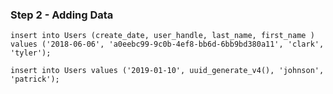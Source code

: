 ### Step 2 - Adding Data

```
insert into Users (create_date, user_handle, last_name, first_name ) values ('2018-06-06', 'a0eebc99-9c0b-4ef8-bb6d-6bb9bd380a11', 'clark', 'tyler');
```

```
insert into Users values ('2019-01-10', uuid_generate_v4(), 'johnson', 'patrick');
```